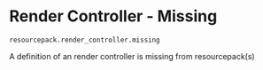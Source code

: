 # Render Controller - Missing

`resourcepack.render_controller.missing`

A definition of an render controller is missing from resourcepack(s)
